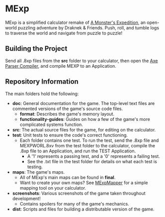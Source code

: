 # MExp
MExp is a simplified calculator remake of [A Monster's Expedition](https://www.monsterexpedition.com/), an open-world puzzling adventure by Draknek & Friends. Push, roll, and tumble logs to traverse the world and navigate from puzzle to puzzle!

## Building the Project
Send all .8xp files from the **src** folder to your calculator, then open the [Axe Parser Compiler](https://www.ticalc.org/archives/files/fileinfo/456/45659.html), and compile MEXP to an Application.

## Repository Information
The main folders hold the following:
- **doc**: General documentation for the game. The top-level text files are commented versions of the game's source code files.
    - **format**: Describes the game's memory layout.
    - **functionality-guides**: Guides on how a few of the game's more complicated systems function.
- **src**: The actual source files for the game, for editing on the calculator.
- **test**: Unit tests to ensure the code's correct functioning.
    - Each folder contains one test. To run the test, send the .8xp file and MEXPWORL.8xv from the test folder to the calculator, compile the .8xp file to an Application, and run the TEST Application.
        - A '1' represents a passing test, and a '0' represents a failing test.
        - See the .txt file in the test folder for details on what each test is testing.
- **maps**: The game's maps.
    - All of MExp's main maps can be found in **final**.
    - Want to create your own maps? See [MExpMapper](https://github.com/JosCla/MExpMapper) for a simple mapping tool on your calculator.
- **screenshots**: Various screenshots of the game taken throughout development!
    - Contains spoilers for many of the game's mechanics.
- **dist**: Scripts and files for building a distributable version of the game.
